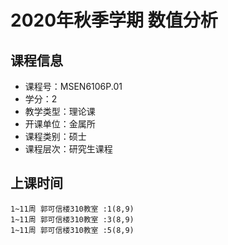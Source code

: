 # 2020年秋季学期 数值分析 






## 课程信息

- 课程号：MSEN6106P.01
- 学分：2
- 教学类型：理论课
- 开课单位：金属所
- 课程类别：硕士
- 课程层次：研究生课程

## 上课时间

```
1~11周 郭可信楼310教室 :1(8,9)
1~11周 郭可信楼310教室 :3(8,9)
1~11周 郭可信楼310教室 :5(8,9)
```

